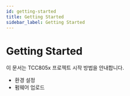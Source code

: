 ```yaml
---
id: getting-started
title: Getting Started
sidebar_label: Getting Started
---
```


# Getting Started

이 문서는 TCC805x 프로젝트 시작 방법을 안내합니다.

- 환경 설정
- 펌웨어 업로드
